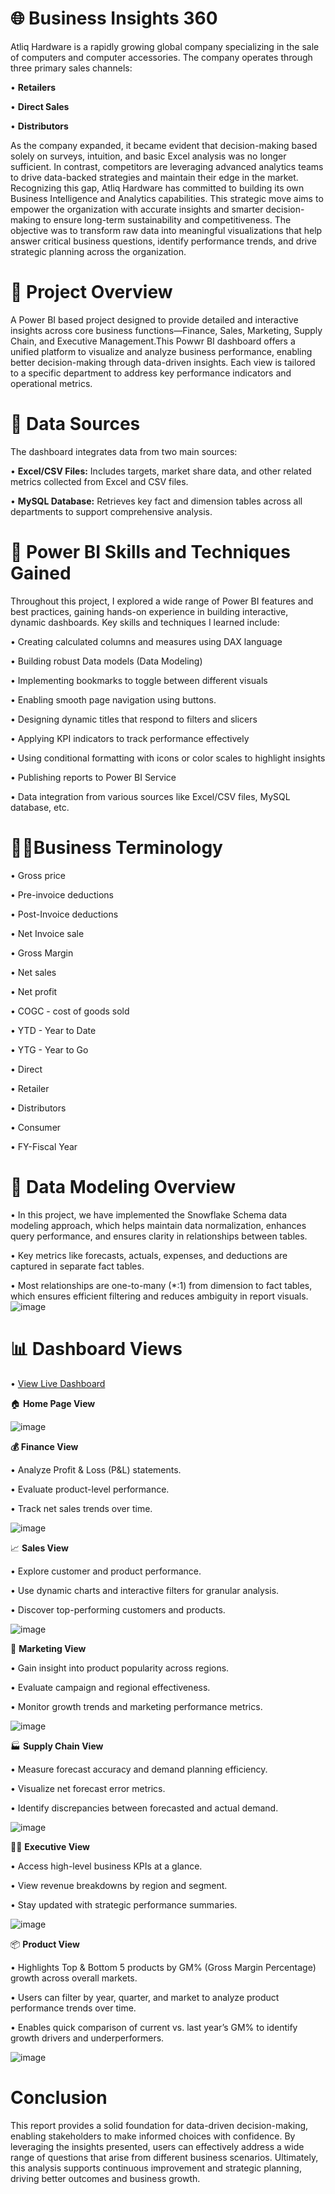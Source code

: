 # 🌐 Business Insights 360

Atliq Hardware is a rapidly growing global company specializing in the sale of computers and computer accessories. The company operates through three primary sales channels:

• **Retailers**

• **Direct Sales**

• **Distributors**

As the company expanded, it became evident that decision-making based solely on surveys, intuition, and basic Excel analysis was no longer sufficient. In contrast, competitors are leveraging advanced analytics teams to drive data-backed strategies and maintain their edge in the market.
Recognizing this gap, Atliq Hardware has committed to building its own Business Intelligence and Analytics capabilities. This strategic move aims to empower the organization with accurate insights and smarter decision-making to ensure long-term sustainability and competitiveness.
The objective was to transform raw data into meaningful visualizations that help answer critical business questions, identify performance trends, and drive strategic planning across the organization.

# 🚀 Project Overview
A Power BI based project designed to provide detailed and interactive insights across core business functions—Finance, Sales, Marketing, Supply Chain, and Executive Management.This Powwr BI dashboard offers a unified platform to visualize and analyze business performance, enabling better decision-making through data-driven insights. Each view is tailored to a specific department to address key performance indicators and operational metrics.

# 📂 Data Sources

The dashboard integrates data from two main sources:

• **Excel/CSV Files:** Includes targets, market share data, and other related metrics collected from Excel and CSV files.

• **MySQL Database:** Retrieves key fact and dimension tables across all departments to support comprehensive analysis.

# 🧠 Power BI Skills and Techniques Gained

Throughout this project, I explored a wide range of Power BI features and best practices, gaining hands-on experience in building interactive, dynamic dashboards. Key skills and techniques I learned include:

• Creating calculated columns and measures using DAX language

• Building robust Data models (Data Modeling)

• Implementing bookmarks to toggle between different visuals

• Enabling smooth page navigation using buttons.

• Designing dynamic titles that respond to filters and slicers

• Applying KPI indicators to track performance effectively

• Using conditional formatting with icons or color scales to highlight insights

• Publishing reports to Power BI Service
  
• Data integration from various sources like Excel/CSV files, MySQL database, etc.

# 💼📘Business Terminology

• Gross price

• Pre-invoice deductions

• Post-Invoice deductions

• Net Invoice sale

• Gross Margin

• Net sales

• Net profit

• COGC - cost of goods sold

• YTD - Year to Date

• YTG - Year to Go

• Direct

• Retailer

• Distributors

• Consumer
 
• FY-Fiscal Year

# 🧱 Data Modeling Overview   

• In this project, we have implemented the Snowflake Schema data modeling approach, which helps maintain data normalization, enhances query performance, and ensures clarity in relationships between tables.

• Key metrics like forecasts, actuals, expenses, and deductions are captured in separate fact tables.

• Most relationships are one-to-many (*:1) from dimension to fact tables, which ensures efficient filtering and reduces ambiguity in report visuals.
![image](https://github.com/user-attachments/assets/cd360e0c-4c9a-4b17-8bba-d4c7624cff09)

# 📊 Dashboard Views
 
• [View Live Dashboard](https://app.powerbi.com/view?r=eyJrIjoiYTIzY2M5MzctMmE5Yi00ZDdjLTlhMWEtYjM4NWM0NTc2YjdiIiwidCI6ImM2ZTU0OWIzLTVmNDUtNDAzMi1hYWU5LWQ0MjQ0ZGM1YjJjNCJ9&pageName=500fab7e96e798b81b5c)

🏠 **Home Page View**

![image](https://github.com/user-attachments/assets/60ab23f6-c40c-408e-aaf9-470e3c9fcb01)

**💰 Finance View**

• Analyze Profit & Loss (P&L) statements.

• Evaluate product-level performance.

• Track net sales trends over time.

![image](https://github.com/user-attachments/assets/03548ccb-3dc8-4bc4-99fc-8e17aa60eeb1)


📈 **Sales View**

• Explore customer and product performance.

• Use dynamic charts and interactive filters for granular analysis.

• Discover top-performing customers and products.

![image](https://github.com/user-attachments/assets/55079d44-8946-41e9-8bb0-2df161994b5a)

📣 **Marketing View**

• Gain insight into product popularity across regions.

• Evaluate campaign and regional effectiveness.

• Monitor growth trends and marketing performance metrics.

![image](https://github.com/user-attachments/assets/3d81cffe-c348-4520-82fd-dbc26d5a783c)

🏭 **Supply Chain View**

• Measure forecast accuracy and demand planning efficiency.

• Visualize net forecast error metrics.

• Identify discrepancies between forecasted and actual demand.

![image](https://github.com/user-attachments/assets/aeba96c8-b2cd-4b92-8d5a-fc5d76af628d)

🧑‍💼 **Executive View**

• Access high-level business KPIs at a glance.

• View revenue breakdowns by region and segment.

• Stay updated with strategic performance summaries.

![image](https://github.com/user-attachments/assets/cafe7bb7-36f4-4ec4-826a-ecfc1201f704)

📦 **Product View**

• Highlights Top & Bottom 5 products by GM% (Gross Margin Percentage) growth across overall markets.

• Users can filter by year, quarter, and market to analyze product performance trends over time.

• Enables quick comparison of current vs. last year’s GM% to identify growth drivers and underperformers.

![image](https://github.com/user-attachments/assets/ae2349b0-0ea0-4446-a4dd-918d1245419f)

# Conclusion

This report provides a solid foundation for data-driven decision-making, enabling stakeholders to make informed choices with confidence. By leveraging the insights presented, users can effectively address a wide range of questions that arise from different business scenarios. Ultimately, this analysis supports continuous improvement and strategic planning, driving better outcomes and business growth.













